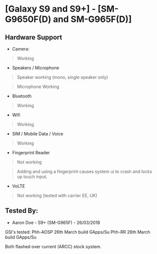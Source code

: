# [Galaxy S9 and S9+] - [SM-G9650F(D) and SM-G965F(D)]

## Hardware Support

* Camera:
> Working

* Speakers / Microphone
> Speaker working (mono, single speaker only)

> Microphone Working

* Bluetooth
> Working

* Wifi
> Working

* SIM / Mobile Data / Voice
> Working

* Fingerprint Reader
> Not working 

> Adding and using a fingerprint causes system ui to crash and locks up touch input.

* VoLTE 
> Not working (tested with carrier EE, UK)

## Tested By:
* Aaron Doe - S9+ (SM-G965F) - 26/03/2018

GSI's tested:
Phh-AOSP 26th March build GApps/Su
Phh-RR 26th March build GApps/Su

Both flashed over current (ARCC) stock system. 